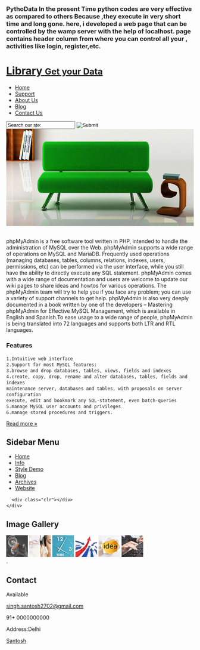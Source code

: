 




### PythoData In the present Time python codes are very effective as compared to others Because ,they execute in very short time and long gone. here, i developed a web page that can be controlled by the wamp server with the help of localhost. page contains header column from where you can control all your , activities like login, register,etc.
 
<html>
<head>

</head>
<body>
<!-- START PAGE SOURCE -->
<div class="main">
  <div class="header">
    <div class="header_resize">
      <div class="logo">
        <h1><a href="index.html">Library <small>Get your Data</small></a></h1>
      </div>
      <div class="clr"></div>
      <div class="menu_nav">
        <ul>
          <li class="active"><a href="index.html">Home</a></li>
          <li><a href="support.html">Support</a></li>
          <li><a href="about.html">About Us</a></li>
          <li><a href="blog.html">Blog</a></li>
          <li><a href="contact.html">Contact Us</a></li>
        </ul>
        <div class="searchform">
          <form id="formsearch" name="formsearch" method="post" action="#">
            <span>
            <input name="editbox_search" class="editbox_search" id="editbox_search" maxlength="80" value="Search our ste:" type="text" />
            </span>
            <input name="button_search" src="images/search_btn.gif" class="button_search" type="image" />
          </form>
        </div>
      </div>
      <div class="clr"></div>
      <img src="images/hbg_img.jpg" width="970" height="260" alt="" /> </div>
  </div>
  <div class="content">
    <div class="content_resize">
      <div class="mainbar">
        <div class="article">        
        <div class="article">
          <h2><span></span></h2>
          <p>phpMyAdmin is a free software tool written in PHP, intended to handle the administration of MySQL over the Web. phpMyAdmin supports a wide range of operations on MySQL and MariaDB. Frequently used operations (managing databases, tables, columns, relations, indexes, users, permissions, etc) can be performed via the user interface, while you still have the ability to directly execute any SQL statement.
phpMyAdmin comes with a wide range of documentation and users are welcome to update our wiki pages to share ideas and howtos for various operations. The phpMyAdmin team will try to help you if you face any problem; you can use a variety of support channels to get help.
phpMyAdmin is also very deeply documented in a book written by one of the developers – Mastering phpMyAdmin for Effective MySQL Management, which is available in English and Spanish.To ease usage to a wide range of people, phpMyAdmin is being translated into 72 languages and supports both LTR and RTL languages.</p>
         
### Features
         
~~~
1.Intuitive web interface
2.Support for most MySQL features:
3.browse and drop databases, tables, views, fields and indexes
4.create, copy, drop, rename and alter databases, tables, fields and indexes
maintenance server, databases and tables, with proposals on server configuration
execute, edit and bookmark any SQL-statement, even batch-queries
5.manage MySQL user accounts and privileges
6.manage stored procedures and triggers.
~~~
</p>
          <p class="spec"><a href="#" class="rm">Read more &raquo;</a></p>
        </div>
      </div>
      <div class="sidebar">
        <div class="gadget">
          <h2 class="star"><span>Sidebar</span> Menu</h2>
          <div class="clr"></div>
          <ul class="sb_menu">
            <li><a href="#">Home</a></li>
            <li><a href="#">Info</a></li>
            <li><a href="#">Style Demo</a></li>
            <li><a href="#">Blog</a></li>
            <li><a href="#">Archives</a></li>
            <li><a href="#">Website</a></li>
          </ul>
        </div>
        
      <div class="clr"></div>
    </div>
  </div>
  <div class="fbg">
    <div class="fbg_resize">
      <div class="col c1">
        <h2>Image Gallery</h2>
        <a href="#"><img src="images/pix1.jpg" width="58" height="58" alt="" /></a> <a href="#"><img src="images/pix2.jpg" width="58" height="58" alt="" /></a> <a href="#"><img src="images/pix3.jpg" width="58" height="58" alt="" /></a> <a href="#"><img src="images/pix4.jpg" width="58" height="58" alt="" /></a> <a href="#"><img src="images/pix5.jpg" width="58" height="58" alt="" /></a> <a href="#"><img src="images/pix6.jpg" width="58" height="58" alt="" /></a> </div>
      <div class="col c2">
        .</p>
      </div>
      <div class="col c3">
        <h2><span>Contact</span></h2>
        <p>Available</p>
        <p><a href="#">singh.santosh2702@gmail.com</a></p>
        <p>91+ 0000000000<br />
       </p>
        <p>Address:Delhi</p>
      </div>
    </div>
  </div>
  <div class="footer">
    <div class="footer_resize">
      <p class="rf"> <a href="">Santosh</a></p>
  </div>
</div>
<!-- END PAGE SOURCE -->
</body>
</html>
